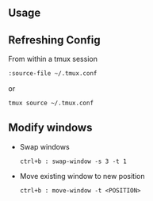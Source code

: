 ## Usage

## Refreshing Config

From within a tmux session

``` bash
:source-file ~/.tmux.conf
```
or

``` bash
tmux source ~/.tmux.conf
```

## Modify windows

* Swap windows  
      
      ctrl+b : swap-window -s 3 -t 1
  
* Move existing window to new position    
      
      ctrl+b : move-window -t <POSITION>
